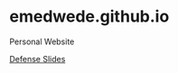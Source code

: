 # emedwede.github.io
Personal Website

<a href="phd_work/defense_slides_final/index.html">Defense Slides</a>
